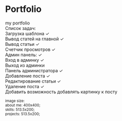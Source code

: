 # Portfolio
my portfolio
<br>
Список задач:<br>
Загрузка шаблона ✓ <br>
Вывод статей на главной ✓ <br>
Вывод статьи ✓ <br>
Счетчик просмотров ✓ <br>
Админ панель: ✓ <br>
Вход в админку ✓<br>
Выход из админки <br>
Панель администратора ✓<br>
Добавление поста ✓ <br>
Редактирование статьи ✓<br>
Удаление поста ✓ <br>
Добавить возможность добавлять картинку к посту <br>


<small>image size: <br>
about me: 400x400;<br>
skills: 513.5x200;<br>
projects: 513.5x200;<br>